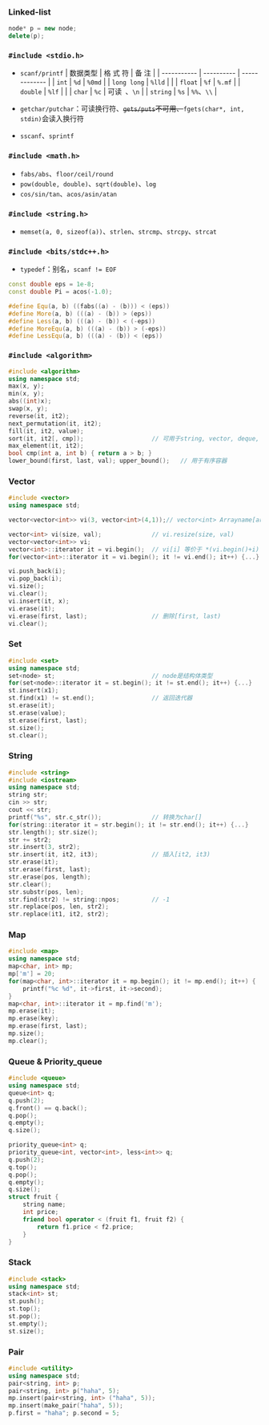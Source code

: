 ### Linked-list

```c++
node* p = new node;
delete(p);
```

### `#include <stdio.h>`

- `scanf/printf`
| 数据类型    | 格  式  符 | 备        注  |
| ----------- | ---------- | ------------- |
| `int`       | `%d`       | `%0md`        |
| `long long` | `%lld`     |               |
| `float`     | `%f`       | `%.mf`        |
| `double`    | `%lf`      |               |
| `char`      | `%c`       | 可读` `、`\n` |
| `string`    | `%s`       | `%%`、`\\`    |

- `getchar/putchar`：可读换行符、~~`gets/puts`不可用、~~`fgets(char*, int, stdin)`会读入换行符
- `sscanf`、`sprintf`
### `#include <math.h>`
- `fabs/abs`、`floor/ceil/round`
- `pow(double, double)`、`sqrt(double)`、`log`
- `cos/sin/tan`、`acos/asin/atan`
### `#include <string.h>`
- `memset(a, 0, sizeof(a))`、`strlen`、`strcmp`、`strcpy`、`strcat`

### `#include <bits/stdc++.h>`
- `typedef`：别名，`scanf != EOF`

```c++
const double eps = 1e-8;
const double Pi = acos(-1.0);

#define Equ(a, b) ((fabs((a) - (b))) < (eps))
#define More(a, b) (((a) - (b)) > (eps))
#define Less(a, b) (((a) - (b)) < (-eps))
#define MoreEqu(a, b) (((a) - (b)) > (-eps))
#define LessEqu(a, b) (((a) - (b)) < (eps))
```

### `#include <algorithm>`

```c++
#include <algorithm>
using namespace std;
max(x, y);
min(x, y);
abs((int)x);
swap(x, y);
reverse(it, it2);
next_permutation(it, it2);
fill(it, it2, value);
sort(it, it2[, cmp]);					// 可用于string, vector, deque, array
max_element(it, it2);
bool cmp(int a, int b) { return a > b; }
lower_bound(first, last, val); upper_bound();	// 用于有序容器
```

### Vector

```c++
#include <vector>
using namespace std;

vector<vector<int>> vi(3, vector<int>(4,1));// vector<int> Arrayname[arraysize];

vector<int> vi(size, val);				// vi.resize(size, val)
vector<vector<int>> vi;	
vector<int>::iterator it = vi.begin();	// vi[i] 等价于 *(vi.begin()+i)
for(vector<int>::iterator it = vi.begin(); it != vi.end(); it++) {...}

vi.push_back(i);
vi.pop_back(i);
vi.size();
vi.clear();
vi.insert(it, x);
vi.erase(it);
vi.erase(first, last);					// 删除[first, last)
vi.clear();
```

### Set

```c++
#include <set>
using namespace std;
set<node> st;							// node是结构体类型
for(set<node>::iterator it = st.begin(); it != st.end(); it++) {...}
st.insert(x1);
st.find(x1) != st.end();				// 返回迭代器
st.erase(it);
st.erase(value);
st.erase(first, last);
st.size();
st.clear();
```

### String

```c++
#include <string>
#include <iostream>
using namespace std;
string str;
cin >> str;
cout << str;
printf("%s", str.c_str());				// 转换为char[]
for(string::iterator it = str.begin(); it != str.end(); it++) {...}
str.length(); str.size();
str += str2;
str.insert(3, str2);
str.insert(it, it2, it3);				// 插入[it2, it3)
str.erase(it);
str.erase(first, last);
str.erase(pos, length);
str.clear();
str.substr(pos, len);
str.find(str2) != string::npos;			// -1
str.replace(pos, len, str2);
str.replace(it1, it2, str2);
```

### Map

```c++
#include <map>
using namespace std;
map<char, int> mp;
mp['m'] = 20;
for(map<char, int>::iterator it = mp.begin(); it != mp.end(); it++) {
	printf("%c %d", it->first, it->second);
}
map<char, int>::iterator it = mp.find('m');
mp.erase(it);
mp.erase(key);
mp.erase(first, last);
mp.size();
mp.clear();
```

### Queue & Priority_queue

```c++
#include <queue>
using namespace std;
queue<int> q;
q.push(2);
q.front() == q.back();
q.pop();
q.empty();
q.size();

priority_queue<int> q;
priority_queue<int, vector<int>, less<int>> q;
q.push(2);
q.top();
q.pop();
q.empty();
q.size();
struct fruit {
    string name;
    int price;
    friend bool operator < (fruit f1, fruit f2) {
        return f1.price < f2.price;
    }
}
```

### Stack

```c++
#include <stack>
using namespace std;
stack<int> st;
st.push();
st.top();
st.pop();
st.empty();
st.size();
```

### Pair

```c++
#include <utility>
using namespace std;
pair<string, int> p;
pair<string, int> p("haha", 5);
mp.insert(pair<string, int> ("haha", 5));
mp.insert(make_pair("haha", 5));
p.first = "haha"; p.second = 5;
```